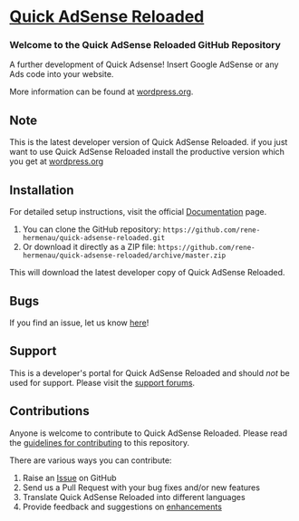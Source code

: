 # [Quick AdSense Reloaded](https://wordpress.org/support/plugin/quick-adsense-reloaded) 

### Welcome to the Quick AdSense Reloaded GitHub Repository

A further development of Quick Adsense! Insert Google AdSense or any Ads code into your website.

More information can be found at [wordpress.org](https://wordpress.org/support/plugin/quick-adsense-reloaded).

## Note ##

This is the latest developer version of Quick AdSense Reloaded. 
if you just want to use Quick AdSense Reloaded install the productive version which you get at [wordpress.org](http://wordpress.org/plugins/mashsharer/)

## Installation ##

For detailed setup instructions, visit the official [Documentation](http://www.mashshare.net/documentation/) page.

1. You can clone the GitHub repository: `https://github.com/rene-hermenau/quick-adsense-reloaded.git`
2. Or download it directly as a ZIP file: `https://github.com/rene-hermenau/quick-adsense-reloaded/archive/master.zip`

This will download the latest developer copy of Quick AdSense Reloaded.

## Bugs ##
If you find an issue, let us know [here](https://github.com/rene-hermenau/quick-adsense-reloaded/issues)!

## Support ##
This is a developer's portal for Quick AdSense Reloaded and should _not_ be used for support. 
Please visit the [support forums](https://wordpress.org/support/plugin/quick-adsense-reloaded/).

## Contributions ##
Anyone is welcome to contribute to Quick AdSense Reloaded. Please read the [guidelines for contributing](https://github.com/rene-hermenau/quick-adsense-reloaded/blob/master/CONTRIBUTING.md) to this repository.

There are various ways you can contribute:

1. Raise an [Issue](https://github.com/rene-hermenau/quick-adsense-reloaded/issues) on GitHub
2. Send us a Pull Request with your bug fixes and/or new features
3. Translate Quick AdSense Reloaded into different languages
4. Provide feedback and suggestions on [enhancements](https://github.com/rene-hermenau/quick-adsense-reloaded/issues?direction=desc&labels=Enhancement&page=1&sort=created&state=open)

